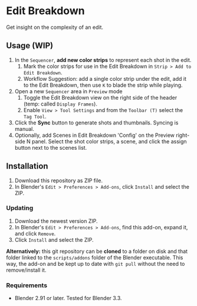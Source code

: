 # Edit Breakdown

Get insight on the complexity of an edit.

## Usage (WIP)
1. In the `Sequencer`, **add new color strips** to represent each shot in the edit.
   1. Mark the color strips for use in the Edit Breakdown in `Strip > Add to Edit Breakdown`.
   2. Workflow Suggestion: add a single color strip under the edit, add it to the Edit Breakdown, then use `K` to blade the strip while playing.
2. Open a new `Sequencer` area in `Preview` mode
   1. Toggle the Edit Breakdown view on the right side of the header (temp: called `Display Frames`).
   2. Enable `View > Tool Settings` and from the `Toolbar (T)` select the `Tag Tool`.
3. Click the **Sync** button to generate shots and thumbnails. Syncing is manual.
4. Optionally, add Scenes in Edit Breakdown 'Config' on the Preview right-side N panel. Select the shot color strips, a scene, and click the assign button next to the scenes list.

## Installation

1. Download this repository as ZIP file.
2. In Blender's `Edit > Preferences > Add-ons`, click `Install` and select the ZIP.

### Updating

1. Download the newest version ZIP.
2. In Blender's `Edit > Preferences > Add-ons`, find this add-on, expand it, and click `Remove`.
3. Click `Install` and select the ZIP.

**Alternatively:** this git repository can be **cloned** to a folder on disk and that folder linked to the `scripts/addons` folder of the Blender executable. This way, the add-on and be kept up to date with `git pull` without the need to remove/install it.

### Requirements
- Blender 2.91 or later. Tested for  Blender 3.3.
